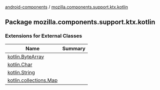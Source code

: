[android-components](../index.md) / [mozilla.components.support.ktx.kotlin](./index.md)

## Package mozilla.components.support.ktx.kotlin

### Extensions for External Classes

| Name | Summary |
|---|---|
| [kotlin.ByteArray](kotlin.-byte-array/index.md) |  |
| [kotlin.Char](kotlin.-char/index.md) |  |
| [kotlin.String](kotlin.-string/index.md) |  |
| [kotlin.collections.Map](kotlin.collections.-map/index.md) |  |
